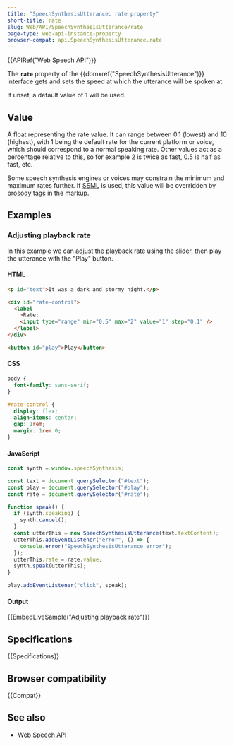 ```yaml
---
title: "SpeechSynthesisUtterance: rate property"
short-title: rate
slug: Web/API/SpeechSynthesisUtterance/rate
page-type: web-api-instance-property
browser-compat: api.SpeechSynthesisUtterance.rate
---
```


{{APIRef("Web Speech API")}}

The **`rate`** property of the {{domxref("SpeechSynthesisUtterance")}} interface gets and sets the speed at which the utterance will be spoken at.

If unset, a default value of 1 will be used.

## Value

A float representing the rate value.
It can range between 0.1 (lowest) and 10 (highest), with 1 being the default rate for the current platform or voice, which should correspond to a normal speaking rate.
Other values act as a percentage relative to this, so for example 2 is twice as fast, 0.5 is half as fast, etc.

Some speech synthesis engines or voices may constrain the minimum and maximum rates further.
If [SSML](https://www.w3.org/TR/speech-synthesis/) is used, this value will be overridden by [prosody tags](https://www.w3.org/TR/speech-synthesis/#S3.2.4) in the markup.

## Examples

### Adjusting playback rate

In this example we can adjust the playback rate using the slider, then play the utterance with the "Play" button.

#### HTML

```html
<p id="text">It was a dark and stormy night.</p>

<div id="rate-control">
  <label
    >Rate:
    <input type="range" min="0.5" max="2" value="1" step="0.1" />
  </label>
</div>

<button id="play">Play</button>
```

#### CSS

```css
body {
  font-family: sans-serif;
}

#rate-control {
  display: flex;
  align-items: center;
  gap: 1rem;
  margin: 1rem 0;
}
```

#### JavaScript

```js
const synth = window.speechSynthesis;

const text = document.querySelector("#text");
const play = document.querySelector("#play");
const rate = document.querySelector("#rate");

function speak() {
  if (synth.speaking) {
    synth.cancel();
  }
  const utterThis = new SpeechSynthesisUtterance(text.textContent);
  utterThis.addEventListener("error", () => {
    console.error("SpeechSynthesisUtterance error");
  });
  utterThis.rate = rate.value;
  synth.speak(utterThis);
}

play.addEventListener("click", speak);
```

#### Output

{{EmbedLiveSample("Adjusting playback rate")}}

## Specifications

{{Specifications}}

## Browser compatibility

{{Compat}}

## See also

- [Web Speech API](/en-US/docs/Web/API/Web_Speech_API)
